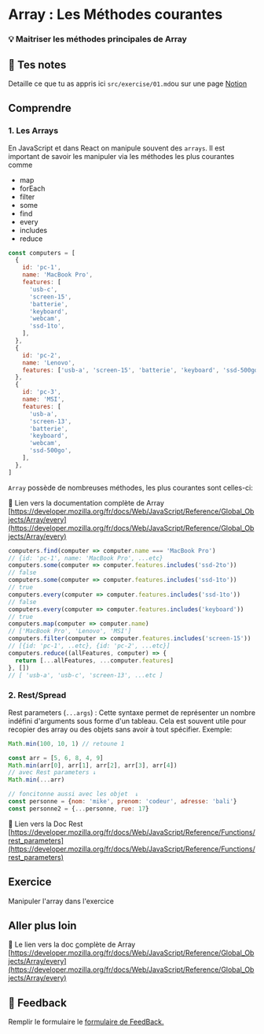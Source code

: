 # Array : Les Méthodes courantes

### 💡 Maitriser les méthodes principales de Array

## 📝 Tes notes

Detaille ce que tu as appris ici
`src/exercise/01.md`ou sur une page [Notion](https://go.mikecodeur.com/course-notes-template)

## Comprendre

### 1. Les Arrays

En JavaScript et dans React on manipule souvent des `arrays`. Il est important
de savoir les manipuler via les méthodes les plus courantes comme

- map
- forEach
- filter
- some
- find
- every
- includes
- reduce

```jsx
const computers = [
  {
    id: 'pc-1',
    name: 'MacBook Pro',
    features: [
      'usb-c',
      'screen-15',
      'batterie',
      'keyboard',
      'webcam',
      'ssd-1to',
    ],
  },
  {
    id: 'pc-2',
    name: 'Lenovo',
    features: ['usb-a', 'screen-15', 'batterie', 'keyboard', 'ssd-500go'],
  },
  {
    id: 'pc-3',
    name: 'MSI',
    features: [
      'usb-a',
      'screen-13',
      'batterie',
      'keyboard',
      'webcam',
      'ssd-500go',
    ],
  },
]
```

`Array` possède de nombreuses méthodes, les plus courantes sont celles-ci:

📑 Lien vers la documentation complète de Array
[https://developer.mozilla.org/fr/docs/Web/JavaScript/Reference/Global_Objects/Array/every](https://developer.mozilla.org/fr/docs/Web/JavaScript/Reference/Global_Objects/Array/every)

```jsx
computers.find(computer => computer.name === 'MacBook Pro')
// {id: 'pc-1', name: 'MacBook Pro', ...etc}
computers.some(computer => computer.features.includes('ssd-2to'))
// false
computers.some(computer => computer.features.includes('ssd-1to'))
// true
computers.every(computer => computer.features.includes('ssd-1to'))
// false
computers.every(computer => computer.features.includes('keyboard'))
// true
computers.map(computer => computer.name)
// ['MacBook Pro', 'Lenovo', 'MSI']
computers.filter(computer => computer.features.includes('screen-15'))
// [{id: 'pc-1', ..etc}, {id: 'pc-2', ...etc}]
computers.reduce((allFeatures, computer) => {
  return [...allFeatures, ...computer.features]
}, [])
// [ 'usb-a', 'usb-c', 'screen-13', ...etc ]
```

### 2. Rest/Spread

Rest parameters (`...args`) : Cette syntaxe permet de représenter un nombre
indéfini d'arguments sous forme d'un tableau. Cela est souvent utile pour
recopier des array ou des objets sans avoir à tout spécifier. Exemple:

```jsx
Math.min(100, 10, 1) // retoune 1

const arr = [5, 6, 8, 4, 9]
Math.min(arr[0], arr[1], arr[2], arr[3], arr[4])
// avec Rest parameters ↓
Math.min(...arr)

// foncitonne aussi avec les objet  ↓
const personne = {nom: 'mike', prenom: 'codeur', adresse: 'bali'}
const personne2 = {...personne, rue: 17}
```

📑 Lien vers la Doc Rest
[https://developer.mozilla.org/fr/docs/Web/JavaScript/Reference/Functions/rest_parameters](https://developer.mozilla.org/fr/docs/Web/JavaScript/Reference/Functions/rest_parameters)

## Exercice

Manipuler l'array dans l'exercice

## Aller plus loin

📑 Le lien vers la doc [c](https://www.w3schools.com/html/html_css.asp)omplète
de Array
[https://developer.mozilla.org/fr/docs/Web/JavaScript/Reference/Global_Objects/Array/every](https://developer.mozilla.org/fr/docs/Web/JavaScript/Reference/Global_Objects/Array/every)

## 🐜 Feedback

Remplir le formulaire le
[formulaire de FeedBack.](https://go.mikecodeur.com/cours-react-avis?entry.1430994900=React%20Prérequis%20JavaScript&entry.533578441=06%20Array%20:%20Les%20Méthodes%20courantes)
